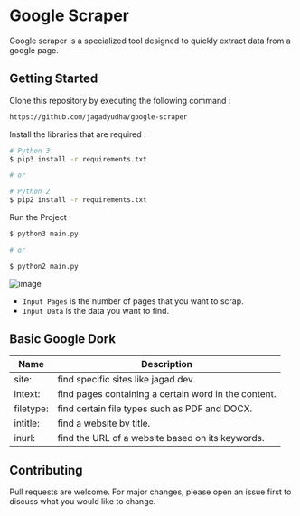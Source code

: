 # Google Scraper

Google scraper is a specialized tool designed to quickly extract data from a google page.

## Getting Started

Clone this repository by executing the following command :

```bash
https://github.com/jagadyudha/google-scraper
```

Install the libraries that are required :

```bash
# Python 3
$ pip3 install -r requirements.txt

# or

# Python 2
$ pip2 install -r requirements.txt
```

Run the Project :

```bash
$ python3 main.py

# or

$ python2 main.py
```

![image](https://user-images.githubusercontent.com/41937681/163714245-5e9c1d54-cffc-438c-a02f-0ded20f1a58e.png)

- `Input Pages` is the number of pages that you want to scrap.
- `Input Data` is the data you want to find.

## Basic Google Dork

| Name      | Description                                          |
| --------- | ---------------------------------------------------- |
| site:     | find specific sites like jagad.dev.                  |
| intext:   | find pages containing a certain word in the content. |
| filetype: | find certain file types such as PDF and DOCX.        |
| intitle:  | find a website by title.                             |
| inurl:    | find the URL of a website based on its keywords.     |

## Contributing

Pull requests are welcome. For major changes, please open an issue first to discuss what you would like to change.
